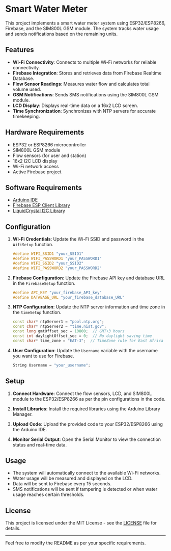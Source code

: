 
# Smart Water Meter

This project implements a smart water meter system using ESP32/ESP8266, Firebase, and the SIM800L GSM module. The system tracks water usage and sends notifications based on the remaining units.

## Features

- **Wi-Fi Connectivity**: Connects to multiple Wi-Fi networks for reliable connectivity.
- **Firebase Integration**: Stores and retrieves data from Firebase Realtime Database.
- **Flow Sensor Readings**: Measures water flow and calculates total volume used.
- **GSM Notifications**: Sends SMS notifications using the SIM800L GSM module.
- **LCD Display**: Displays real-time data on a 16x2 LCD screen.
- **Time Synchronization**: Synchronizes with NTP servers for accurate timekeeping.

## Hardware Requirements

- ESP32 or ESP8266 microcontroller
- SIM800L GSM module
- Flow sensors (for user and station)
- 16x2 I2C LCD display
- Wi-Fi network access
- Active Firebase project

## Software Requirements

- [Arduino IDE](https://www.arduino.cc/en/software)
- [Firebase ESP Client Library](https://github.com/mobizt/Firebase-ESP-Client)
- [LiquidCrystal I2C Library](https://github.com/johnrickman/LiquidCrystal_I2C)

## Configuration

1. **Wi-Fi Credentials**: Update the Wi-Fi SSID and password in the `WifiSetup` function.
    ```cpp
    #define WIFI_SSID1 "your_SSID1"
    #define WIFI_PASSWORD1 "your_PASSWORD1"
    #define WIFI_SSID2 "your_SSID2"
    #define WIFI_PASSWORD2 "your_PASSWORD2"
    ```

2. **Firebase Configuration**: Update the Firebase API key and database URL in the `FirebaseSetup` function.
    ```cpp
    #define API_KEY "your_firebase_API_key"
    #define DATABASE_URL "your_firebase_database_URL"
    ```

3. **NTP Configuration**: Update the NTP server information and time zone in the `timeSetup` function.
    ```cpp
    const char* ntpServer1 = "pool.ntp.org";
    const char* ntpServer2 = "time.nist.gov";
    const long gmtOffset_sec = 10800;  // GMT+3 hours
    const int daylightOffset_sec = 0;  // No daylight saving time
    const char* time_zone = "EAT-3";  // TimeZone rule for East Africa Time (UTC+3)
    ```

4. **User Configuration**: Update the `Username` variable with the username you want to use for Firebase.
    ```cpp
    String Username = "your_username";
    ```

## Setup

1. **Connect Hardware**: Connect the flow sensors, LCD, and SIM800L module to the ESP32/ESP8266 as per the pin configurations in the code.

2. **Install Libraries**: Install the required libraries using the Arduino Library Manager.

3. **Upload Code**: Upload the provided code to your ESP32/ESP8266 using the Arduino IDE.

4. **Monitor Serial Output**: Open the Serial Monitor to view the connection status and real-time data.

## Usage

- The system will automatically connect to the available Wi-Fi networks.
- Water usage will be measured and displayed on the LCD.
- Data will be sent to Firebase every 15 seconds.
- SMS notifications will be sent if tampering is detected or when water usage reaches certain thresholds.

## License

This project is licensed under the MIT License - see the [LICENSE](LICENSE) file for details.

---

Feel free to modify the README as per your specific requirements.
